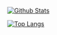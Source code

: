 <!---
AlaboGift/AlaboGift is a ✨ special ✨ repository because its `README.md` (this file) appears on your GitHub profile.
You can click the Preview link to take a look at your changes.
--->

[![Github Stats](https://github-readme-stats.vercel.app/api?username=alabogift&count_private=true&show_icons=true&theme=radical)](https://github.com/alabogift/github-readme-stats)

[![Top Langs](https://github-readme-stats.vercel.app/api/top-langs/?username=alabogift&count_private=true&show_icons=true&theme=radical&layout=compact)](https://github.com/alabogift/github-readme-stats)
